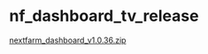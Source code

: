 # nf_dashboard_tv_release


[nextfarm_dashboard_v1.0.36.zip](https://github.com/user-attachments/files/16591432/nextfarm_dashboard_v1.0.36.zip)
